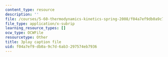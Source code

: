 ```yaml
---
content_type: resource
description: ''
file: /courses/5-60-thermodynamics-kinetics-spring-2008/f04a7ef9db0a9c7d6ab3297574eb7936_r4fGG_7NQr8.srt
file_type: application/x-subrip
learning_resource_types: []
ocw_type: OCWFile
resourcetype: Other
title: 3play caption file
uid: f04a7ef9-db0a-9c7d-6ab3-297574eb7936
---
```

